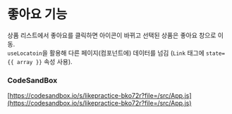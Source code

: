 # 좋아요 기능

상품 리스트에서 좋아요를 클릭하면 아이콘이 바뀌고 선택된 상품은 좋아요 창으로 이동.\
`useLocatoin`을 활용해 다른 페이지(컴포넌트에) 데이터를 넘김 (`Link` 태그에 `state={{ array }}` 속성 사용).

### CodeSandBox

[https://codesandbox.io/s/likepractice-bko72r?file=/src/App.js](https://codesandbox.io/s/likepractice-bko72r?file=/src/App.js)
